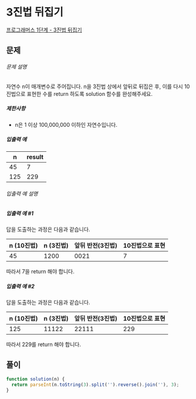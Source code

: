 # 3진법 뒤집기

[프로그래머스 1단계 - 3진법 뒤집기](https://school.programmers.co.kr/learn/courses/30/lessons/68935)

## 문제

###### 문제 설명

자연수 n이 매개변수로 주어집니다. n을 3진법 상에서 앞뒤로 뒤집은 후, 이를 다시 10진법으로 표현한 수를 return 하도록 solution 함수를 완성해주세요.

##### 제한사항

- n은 1 이상 100,000,000 이하인 자연수입니다.

##### 입출력 예

| n   | result |
| --- | ------ |
| 45  | 7      |
| 125 | 229    |

###### 입출력 예 설명

##### 입출력 예 #1

답을 도출하는 과정은 다음과 같습니다.

| n (10진법) | n (3진법) | 앞뒤 반전(3진법) | 10진법으로 표현 |
| ---------- | --------- | ---------------- | --------------- |
| 45         | 1200      | 0021             | 7               |

따라서 7을 return 해야 합니다.

##### 입출력 예 #2

답을 도출하는 과정은 다음과 같습니다.

| n (10진법) | n (3진법) | 앞뒤 반전(3진법) | 10진법으로 표현 |
| ---------- | --------- | ---------------- | --------------- |
| 125        | 11122     | 22111            | 229             |

따라서 229를 return 해야 합니다.

## 풀이

```javascript
function solution(n) {
  return parseInt(n.toString(3).split('').reverse().join(''), 3);
}
```
